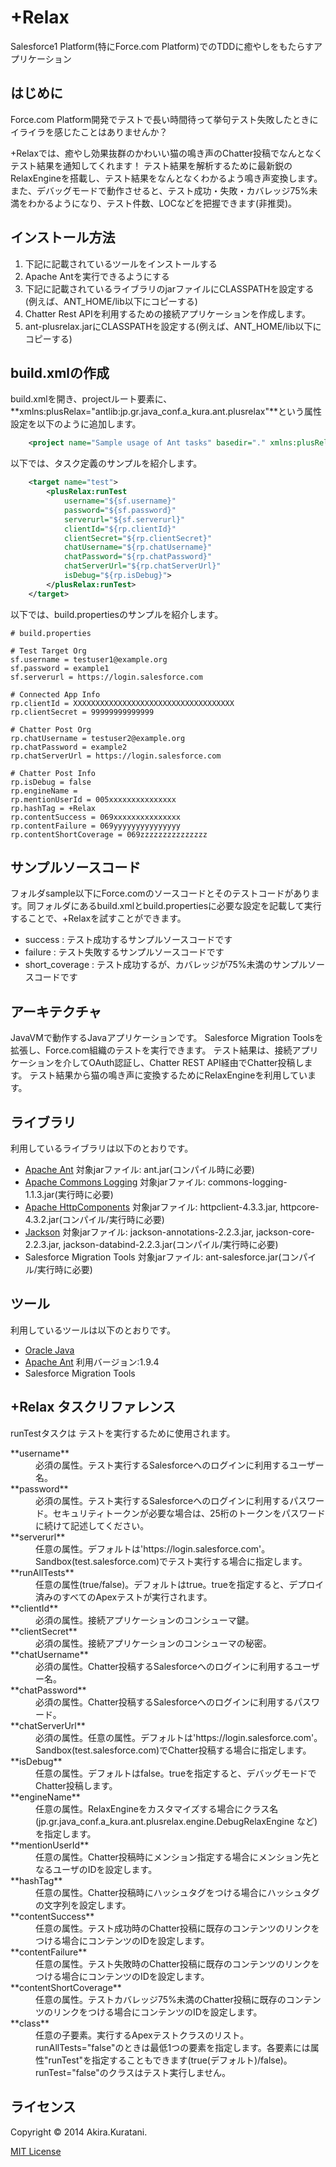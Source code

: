 +Relax
==================
Salesforce1 Platform(特にForce.com Platform)でのTDDに癒やしをもたらすアプリケーション

はじめに
--------
Force.com Platform開発でテストで長い時間待って挙句テスト失敗したときにイライラを感じたことはありませんか？

+Relaxでは、癒やし効果抜群のかわいい猫の鳴き声のChatter投稿でなんとなくテスト結果を通知してくれます！
テスト結果を解析するために最新鋭のRelaxEngineを搭載し、テスト結果をなんとなくわかるよう鳴き声変換します。
また、デバッグモードで動作させると、テスト成功・失敗・カバレッジ75%未満をわかるようになり、テスト件数、LOCなどを把握できます(非推奨)。

インストール方法
--------
1. 下記に記載されているツールをインストールする
1. Apache Antを実行できるようにする
1. 下記に記載されているライブラリのjarファイルにCLASSPATHを設定する(例えば、ANT_HOME/lib以下にコピーする)
1. Chatter Rest APIを利用するための接続アプリケーションを作成します。
1. ant-plusrelax.jarにCLASSPATHを設定する(例えば、ANT_HOME/lib以下にコピーする)


build.xmlの作成
--------------- 
build.xmlを開き、projectルート要素に、**xmlns:plusRelax="antlib:jp.gr.java_conf.a_kura.ant.plusrelax"**という属性設定を以下のように追加します。

```xml
    <project name="Sample usage of Ant tasks" basedir="." xmlns:plusRelax="antlib:jp.gr.java_conf.a_kura.ant.plusrelax">
```

以下では、タスク定義のサンプルを紹介します。

```xml
    <target name="test">
		<plusRelax:runTest
			username="${sf.username}"
			password="${sf.password}"
			serverurl="${sf.serverurl}"
			clientId="${rp.clientId}"
			clientSecret="${rp.clientSecret}"
			chatUsername="${rp.chatUsername}"
			chatPassword="${rp.chatPassword}"
			chatServerUrl="${rp.chatServerUrl}"
			isDebug="${rp.isDebug}">
		</plusRelax:runTest>
    </target>
```

以下では、build.propertiesのサンプルを紹介します。

```
# build.properties

# Test Target Org 
sf.username = testuser1@example.org
sf.password = example1
sf.serverurl = https://login.salesforce.com

# Connected App Info
rp.clientId = XXXXXXXXXXXXXXXXXXXXXXXXXXXXXXXXXXXX
rp.clientSecret = 99999999999999

# Chatter Post Org
rp.chatUsername = testuser2@example.org
rp.chatPassword = example2
rp.chatServerUrl = https://login.salesforce.com

# Chatter Post Info
rp.isDebug = false
rp.engineName = 
rp.mentionUserId = 005xxxxxxxxxxxxxxx
rp.hashTag = +Relax
rp.contentSuccess = 069xxxxxxxxxxxxxxx
rp.contentFailure = 069yyyyyyyyyyyyyyy
rp.contentShortCoverage = 069zzzzzzzzzzzzzzz
```


サンプルソースコード
--------
フォルダsample以下にForce.comのソースコードとそのテストコードがあります。同フォルダにあるbuild.xmlとbuild.propertiesに必要な設定を記載して実行することで、+Relaxを試すことができます。
* success : テスト成功するサンプルソースコードです
* failure : テスト失敗するサンプルソースコードです
* short_coverage : テスト成功するが、カバレッジが75%未満のサンプルソースコードです


アーキテクチャ
--------
JavaVMで動作するJavaアプリケーションです。
Salesforce Migration Toolsを拡張し、Force.com組織のテストを実行できます。
テスト結果は、接続アプリケーションを介してOAuth認証し、Chatter REST API経由でChatter投稿します。
テスト結果から猫の鳴き声に変換するためにRelaxEngineを利用しています。


ライブラリ
--------
利用しているライブラリは以下のとおりです。
* [Apache Ant](http://ant.apache.org/) 対象jarファイル: ant.jar(コンパイル時に必要)
* [Apache Commons Logging](http://commons.apache.org/proper/commons-logging/) 対象jarファイル: commons-logging-1.1.3.jar(実行時に必要)
* [Apache HttpComponents](http://hc.apache.org/index.html) 対象jarファイル: httpclient-4.3.3.jar, httpcore-4.3.2.jar(コンパイル/実行時に必要)
* [Jackson](https://github.com/FasterXML/jackson) 対象jarファイル: jackson-annotations-2.2.3.jar, jackson-core-2.2.3.jar, jackson-databind-2.2.3.jar(コンパイル/実行時に必要)
* Salesforce Migration Tools 対象jarファイル: ant-salesforce.jar(コンパイル/実行時に必要)


ツール
--------
利用しているツールは以下のとおりです。
* [Oracle Java](http://java.com/ja/)
* [Apache Ant](http://ant.apache.org/) 利用バージョン:1.9.4
* Salesforce Migration Tools


+Relax タスクリファレンス
-------------------------------
runTestタスクは テストを実行するために使用されます。

<dl>
<dt>**username**</dt>
<dd>必須の属性。テスト実行するSalesforceへのログインに利用するユーザー名。</dd>

<dt>**password**</dt>
<dd>必須の属性。テスト実行するSalesforceへのログインに利用するパスワード。セキュリティトークンが必要な場合は、25桁のトークンをパスワードに続けて記述してください。</dd>

<dt>**serverurl**</dt>
<dd>任意の属性。デフォルトは'https://login.salesforce.com'。Sandbox(test.salesforce.com)でテスト実行する場合に指定します。</dd>

<dt>**runAllTests**</dt>
<dd>任意の属性(true/false)。デフォルトはtrue。trueを指定すると、デプロイ済みのすべてのApexテストが実行されます。</dd>

<dt>**clientId**</dt>
<dd>必須の属性。接続アプリケーションのコンシューマ鍵。</dd>

<dt>**clientSecret**</dt>
<dd>必須の属性。接続アプリケーションのコンシューマの秘密。</dd>

<dt>**chatUsername**</dt>
<dd>必須の属性。Chatter投稿するSalesforceへのログインに利用するユーザー名。</dd>

<dt>**chatPassword**</dt>
<dd>必須の属性。Chatter投稿するSalesforceへのログインに利用するパスワード。</dd>

<dt>**chatServerUrl**</dt>
<dd>必須の属性。任意の属性。デフォルトは'https://login.salesforce.com'。Sandbox(test.salesforce.com)でChatter投稿する場合に指定します。</dd>

<dt>**isDebug**</dt>
<dd>任意の属性。デフォルトはfalse。trueを指定すると、デバッグモードでChatter投稿します。</dd>

<dt>**engineName**</dt>
<dd>任意の属性。RelaxEngineをカスタマイズする場合にクラス名(jp.gr.java_conf.a_kura.ant.plusrelax.engine.DebugRelaxEngine など)を指定します。</dd>

<dt>**mentionUserId**</dt>
<dd>任意の属性。Chatter投稿時にメンション指定する場合にメンション先となるユーザのIDを設定します。</dd>

<dt>**hashTag**</dt>
<dd>任意の属性。Chatter投稿時にハッシュタグをつける場合にハッシュタグの文字列を設定します。</dd>

<dt>**contentSuccess**</dt>
<dd>任意の属性。テスト成功時のChatter投稿に既存のコンテンツのリンクをつける場合にコンテンツのIDを設定します。</dd>

<dt>**contentFailure**</dt>
<dd>任意の属性。テスト失敗時のChatter投稿に既存のコンテンツのリンクをつける場合にコンテンツのIDを設定します。</dd>

<dt>**contentShortCoverage**</dt>
<dd>任意の属性。テストカバレッジ75%未満のChatter投稿に既存のコンテンツのリンクをつける場合にコンテンツのIDを設定します。</dd>

<dt>**class**</dt>
<dd>任意の子要素。実行するApexテストクラスのリスト。runAllTests="false"のときは最低1つの要素を指定します。各要素には属性"runTest"を指定することもできます(true(デフォルト)/false)。runTest="false"のクラスはテスト実行しません。</dd>
</dl>

ライセンス
--------
Copyright &copy; 2014 Akira.Kuratani.

[MIT License](http://www.opensource.org/licenses/mit-license.php)